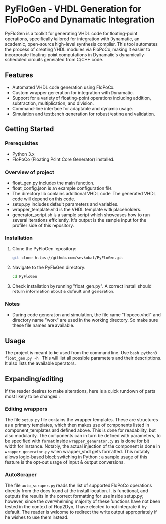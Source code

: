 # PyFloGen - VHDL Generation for FloPoCo and Dynamatic Integration

PyFloGen is a toolkit for generating VHDL code for floating-point operations, specifically tailored for integration with Dynamatic, an academic, open-source high-level synthesis compiler. This tool automates the process of creating VHDL modules via FloPoCo, making it easier to incorporate floating-point computations in Dynamatic's dynamically-scheduled circuits generated from C/C++ code.

## Features

- Automated VHDL code generation using FloPoCo.
- Custom wrapper generation for integration with Dynamatic.
- Support for a variety of floating-point operations including addition, subtraction, multiplication, and division.
- Command-line interface for adaptable and dynamic usage.
- Simulation and testbench generation for robust testing and validation.

## Getting Started

### Prerequisites

- Python 3.x
- FloPoCo (Floating Point Core Generator) installed.

### Overview of project

- float_gen.py includes the main function.
- float_config.json is an example configuration file.
- The directory lib contains additional VHDL code. The generated VHDL code will depend on this code.
- setup.py includes default parameters and variables.
- wrapper_template.vhd is the VHDL template with placeholders.
- generator_script.sh is a sample script which showcases how to run several iterations efficiently. It's output is the sample input for the profiler side of this repository.

### Installation

1. Clone the PyFloGen repository:
   ```bash
   git clone https://github.com/sevkobat/PyFloGen.git

2. Navigate to the PyFloGen directory:
    ````bash
    cd PyFloGen

3. Check installation by running "float_gen.py". A correct install should return information about a default unit generation.



### Notes

- During code generation and simulation, the file name "flopoco.vhdl" and directory name "work" are used in the working directory. So make sure these file names are available.


## Usage

The project is meant to be used from the command line. Use     ```bash
    python3 float_gen.py -h
    ```
This will list all possible parameters and their descriptions. It also lists the available operators.

## Expanding/editing 

If the reader desires to make alterations, here is a quick rundown of parts most likely to be changed :

### Editing wrappers

The file ```setup.py``` file contains the wrapper templates. These are structures as a primary templates, which then makes use of components listed in component_templates and defined above. This is done for readability, but also modularity. The components can in turn be defined with parameters, to be specified with ```format``` inside  ```wrapper_generator.py``` as is done for bit width for instance. 
Notably, the actual injection of the component is done in ```wrapper_generator.py``` when wrapper_vhdl gets formatted. This notably allows logic-based block switching in Python : a sample usage of this feature is the opt-out usage of input & output conversions. 

### AutoScraper

The file ```auto_scraper.py``` reads the list of supported FloPoCo operations directly from the docs found at the install location. It is functional, and outputs the results in the correct formatting for use inside setup.py; however, since the overwhelming majority of these functions have not been tested in the context of Flop2Dyn, I have elected to not integrate it by default. The reader is welcome to redirect the write output appropriately if he wishes to use them instead. 